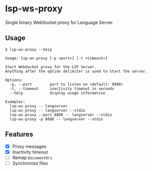 # lsp-ws-proxy

Single binary WebSocket proxy for Language Server.

## Usage

```
$ lsp-ws-proxy --help

Usage: lsp-ws-proxy [-p <port>] [-t <timeout>]

Start WebSocket proxy for the LSP Server.
Anything after the option delimiter is used to start the server.

Options:
  -p, --port        port to listen on (default: 9999)
  -t, --timeout     inactivity timeout in seconds
  --help            display usage information

Examples:
  lsp-ws-proxy -- langserver
  lsp-ws-proxy -- langserver --stdio
  lsp-ws-proxy --port 8888 -- langserver --stdio
  lsp-ws-proxy -p 8888 -- langserver --stdio
```

## Features

- [x] Proxy messages
- [x] Inactivity timeout
- [ ] Remap `DocumentUri`
- [ ] Synchronize files
